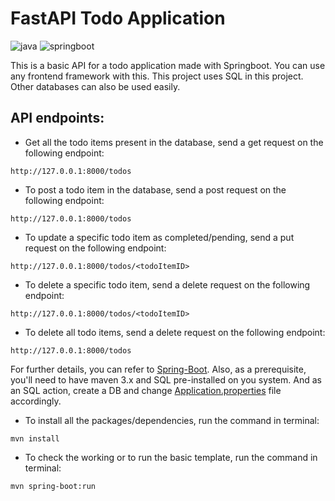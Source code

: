 ﻿# FastAPI Todo Application

![java](https://img.shields.io/badge/Java-ED8B00?style=for-the-badge&logo=java&logoColor=white)
![springboot](https://img.shields.io/badge/Spring-boot?style=for-the-badge&logo=Spring&logoColor=white)

This is a basic API for a todo application made with Springboot. You can use any frontend framework with this. This project uses SQL in this project. Other databases can also be used easily.

## API endpoints:

- Get all the todo items present in the database, send a get request on the following endpoint:

```
http://127.0.0.1:8000/todos
```

- To post a todo item in the database, send a post request on the following endpoint:

```
http://127.0.0.1:8000/todos
```

- To update a specific todo item as completed/pending, send a put request on the following endpoint:

```
http://127.0.0.1:8000/todos/<todoItemID>
```

- To delete a specific todo item, send a delete request on the following endpoint:

```
http://127.0.0.1:8000/todos/<todoItemID>
```

- To delete all todo items, send a delete request on the following endpoint:

```
http://127.0.0.1:8000/todos
```

For further details, you can refer to <a href="https://spring.io/projects/spring-boot">Spring-Boot</a>. Also, as a prerequisite, you'll need to have maven 3.x and SQL pre-installed on you system. And as an SQL action, create a DB and change <a href="https://github.com/Aerothon-NTP/boilerplate-gen/blob/main/backend/Springboot/src/main/resources/application.properties">Application.properties</a> file accordingly.


- To install all the packages/dependencies, run the command in terminal:

```
mvn install
```

- To check the working or to run the basic template, run the command in terminal:

```
mvn spring-boot:run
```